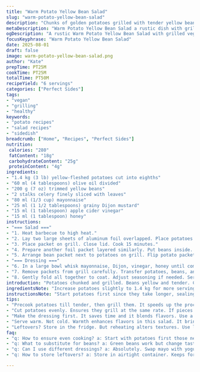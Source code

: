 ```yaml
---
title: "Warm Potato Yellow Bean Salad"
slug: "warm-potato-yellow-bean-salad"
description: "Chunks of golden potatoes grilled with tender yellow beans for a warm, rustic salad. Finished with a tangy, creamy dressing spiked with horseradish and apple cider vinegar. Celery adds crispness. No gluten, dairy, nuts. Barbecue packs smoky heat into foil packets. A vegetal twist swapping maple syrup and whole grain mustard with honey and grainy Dijon. Quick to grill alongside a steak or tofu. Mix, toss, serve warm or room temperature."
metaDescription: "Warm Potato Yellow Bean Salad a rustic dish with grilled potatoes beans and a creamy tangy dressing perfect for any gathering"
ogDescription: "A rustic Warm Potato Yellow Bean Salad with grilled veggies and creamy dressing ideal for warm weather meals"
focusKeyphrase: "Warm Potato Yellow Bean Salad"
date: 2025-08-01
draft: false
image: warm-potato-yellow-bean-salad.png
author: "Kate"
prepTime: PT25M
cookTime: PT25M
totalTime: PT50M
recipeYield: "6 servings"
categories: ["Perfect Sides"]
tags:
- "vegan"
- "grilling"
- "healthy"
keywords:
- "potato recipes"
- "salad recipes"
- "sidedish"
breadcrumb: ["Home", "Recipes", "Perfect Sides"]
nutrition: 
 calories: "280"
 fatContent: "18g"
 carbohydrateContent: "25g"
 proteinContent: "4g"
ingredients:
- "1.4 kg (3 lb) yellow-fleshed potatoes cut into eighths"
- "60 ml (4 tablespoons) olive oil divided"
- "200 g (7 oz) trimmed yellow beans"
- "2 stalks celery finely sliced with leaves"
- "80 ml (1/3 cup) mayonnaise"
- "25 ml (1 1/2 tablespoons) grainy Dijon mustard"
- "15 ml (1 tablespoon) apple cider vinegar"
- "15 ml (1 tablespoon) honey"
instructions:
- "=== Salad ==="
- "1. Heat barbecue to high heat."
- "2. Lay two large sheets of aluminum foil overlapped. Place potatoes in center. Drizzle with 40 ml (2 1/2 tablespoons) olive oil. Salt and pepper liberally. Seal tightly into a packet."
- "3. Place packet on grill. Close lid. Cook 15 minutes."
- "4. Prepare another foil packet layered similarly. Put beans inside. Drizzle with remaining 20 ml (1 1/2 tablespoons) olive oil. Season with salt and pepper. Seal well."
- "5. Arrange bean packet next to potatoes on grill. Flip potato packet once halfway through cooking. Close lid. Grill beans and potatoes together 10 more minutes, until tender."
- "=== Dressing ==="
- "6. In a large bowl whisk mayonnaise, Dijon, vinegar, honey until combined."
- "7. Remove packets from grill carefully. Transfer potatoes, beans, and celery into bowl with dressing."
- "8. Gently fold all together to coat. Adjust seasoning if needed. Serve warm or at room temperature."
introduction: "Potatoes chunked and grilled. Beans yellow and tender. Celery crisp and bright. A rough-hewn salad, warm and rustic. Dressing creamy with tang and sweetness, honey swapping maple, grainy Dijon sharp and textured instead of whole grain mustard. Foil packets on the barbecue. Steam, smoke, all in one. Flip the potatoes; the beans just need a bit less time, tender but still with snap. No fuss. Mix it all in the bowl, fold gently to not break the soft potatoes. Serve with grilled tomahawk or tofu if you want protein. No gluten, no nuts, no dairy. Just pure vegetable warmth and tang."
ingredientsNote: "Increase potatoes slightly to 1.4 kg for more servings or hearty portions. Use yellow-fleshed potatoes for balanced starch and buttery texture. Yellow beans can be replaced with green beans for color but lose the mild sweetness. Celery adds crunch and fresh aroma; leaves can be included or omitted depending on preference. For dressing, swap maple syrup to honey for a floral note, and use grainy Dijon instead of whole grain mustard, creating a sharper spread and more textured dressing. Olive oil split between potatoes and beans coats evenly and aids steaming under foil, trapping smoky heat from grill. Salt and pepper generously to build flavor in simple ingredients."
instructionsNote: "Start potatoes first since they take longer, sealing in foil traps moisture. Fifteen minutes initially at high heat ensures cooking begins deeply, flip to cook both sides evenly. Beans cook slightly less time—ten minutes total with potatoes—remain just tender and bright yellow. Keep foil packets sealed snugly for steam and smoke infusion. Use separate packets to allow even seasoning and cooking control. Dressing whisked while grill works frees hands, blending creamy mayo, sharp vinegar, mustard, and honey for balanced sweet-tart notes. Tossing warm vegetables with dressing lets flavors mingle, potatoes absorb some dressing, celery stays crisp. Best served warm or room temp, not cold, texture and flavor more vibrant. Adjust salt and pepper after mixing, as dressing and cooking soften bites."
tips:
- "Precook potatoes till tender, then grill them. It speeds up the process. Reduce grilling time for the beans. Keep an eye on them. They cook fast. Flavor builds with salt and pepper—don’t skip that part."
- "Cut potatoes evenly. Ensures they grill at the same rate. If pieces vary in size, some get mushy. Use good quality olive oil. Strong flavor enhances both potato and beans. Don't go cheap; it matters."
- "Make the dressing first. It saves time and it blends flavors. Use a whisk for a smooth mix—don’t rush. Adjust honey; balance the tang from vinegar. More sweetness next time? Save this info for later."
- "Serve warm. Not cold. Warmth enhances flavors in this salad. It brings out the sweetness of potatoes and beans. So, bring it to room temp if made earlier. Texture changes if cold."
- "Leftovers? Store in the fridge. But reheating alters textures. Use low heat to preserve flavor. Beans can go mushy easily. Consider adding fresh herbs before serving. Brightens up old salads."
faq:
- "q: How to ensure even cooking? a: Start with potatoes first those need longer. Then add beans. Keep everything sealed during grilling. Flip packets halfway steals flavor."
- "q: What to substitute for beans? a: Green beans work but change taste. Use broccoli for crunch. Carrots offer sweetness too. But cut them smaller, fast cooking."
- "q: Can I use different dressings? a: Absolutely. Swap mayo with yogurt for lighter feel. Mustard too, different types change flavor profile. Experiment till it feels right."
- "q: How to store leftovers? a: Store in airtight container. Keeps for a couple of days. Reheat gently to keep textures. Use in wraps or grain bowls later for a twist."

---
```

